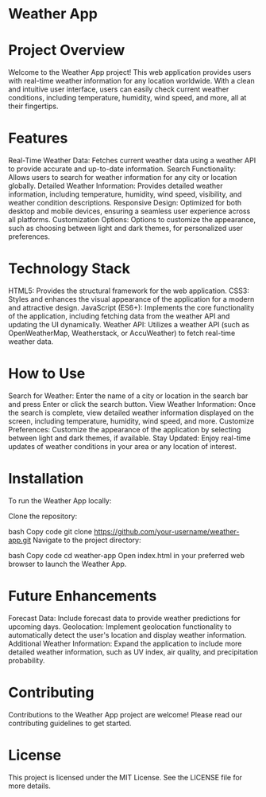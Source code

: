 # Weather App
# Project Overview
Welcome to the Weather App project! This web application provides users with real-time weather information for any location worldwide. With a clean and intuitive user interface, users can easily check current weather conditions, including temperature, humidity, wind speed, and more, all at their fingertips.

# Features
Real-Time Weather Data: Fetches current weather data using a weather API to provide accurate and up-to-date information.
Search Functionality: Allows users to search for weather information for any city or location globally.
Detailed Weather Information: Provides detailed weather information, including temperature, humidity, wind speed, visibility, and weather condition descriptions.
Responsive Design: Optimized for both desktop and mobile devices, ensuring a seamless user experience across all platforms.
Customization Options: Options to customize the appearance, such as choosing between light and dark themes, for personalized user preferences.
# Technology Stack
HTML5: Provides the structural framework for the web application.
CSS3: Styles and enhances the visual appearance of the application for a modern and attractive design.
JavaScript (ES6+): Implements the core functionality of the application, including fetching data from the weather API and updating the UI dynamically.
Weather API: Utilizes a weather API (such as OpenWeatherMap, Weatherstack, or AccuWeather) to fetch real-time weather data.
# How to Use
Search for Weather: Enter the name of a city or location in the search bar and press Enter or click the search button.
View Weather Information: Once the search is complete, view detailed weather information displayed on the screen, including temperature, humidity, wind speed, and more.
Customize Preferences: Customize the appearance of the application by selecting between light and dark themes, if available.
Stay Updated: Enjoy real-time updates of weather conditions in your area or any location of interest.
# Installation
To run the Weather App locally:

Clone the repository:

bash
Copy code
git clone https://github.com/your-username/weather-app.git
Navigate to the project directory:

bash
Copy code
cd weather-app
Open index.html in your preferred web browser to launch the Weather App.

# Future Enhancements
Forecast Data: Include forecast data to provide weather predictions for upcoming days.
Geolocation: Implement geolocation functionality to automatically detect the user's location and display weather information.
Additional Weather Information: Expand the application to include more detailed weather information, such as UV index, air quality, and precipitation probability.
# Contributing
Contributions to the Weather App project are welcome! Please read our contributing guidelines to get started.

# License
This project is licensed under the MIT License. See the LICENSE file for more details.
